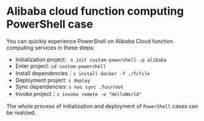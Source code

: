 # Alibaba cloud function computing PowerShell case

You can quickly experience PowerShell on Alibaba Cloud function computing services in these steps:

- Initialization project: ` s init custom-powershell -p alibaba`
- Enter project: `cd custom-powershell`
- Install dependencies：`s install docker -f ./fcfile`
- Deployment project: `s deploy`
- Sync dependencies: `s nas sync .fun/root`
- Invoke project：`s invoke remote -e "HelloWorld"`

The whole process of initialization and deployment of `PowerShell` cases can be realized.